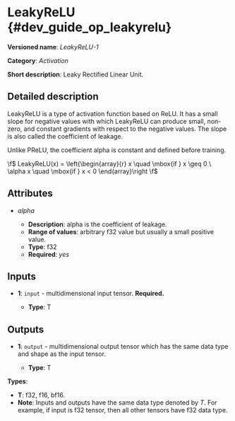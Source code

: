 # LeakyReLU {#dev_guide_op_leakyrelu}

**Versioned name**: *LeakyReLU-1*

**Category**: *Activation*

**Short description**: Leaky Rectified Linear Unit.

## Detailed description

LeakyReLU is a type of activation function based on ReLU. It has a small slope
for negative values with which LeakyReLU can produce small, non-zero, and
constant gradients with respect to the negative values. The slope is also called
the coefficient of leakage.

Unlike PReLU, the coefficient alpha is constant and defined before training.

  \f$  LeakyReLU(x) = \left\{\begin{array}{r}
    x \quad \mbox{if } x \geq  0 \\
    \alpha x \quad \mbox{if } x < 0
    \end{array}\right \f$

## Attributes

* *alpha*

  * **Description**: alpha is the coefficient of leakage.
  * **Range of values**: arbitrary f32 value but usually a small positive value.
  * **Type**: f32
  * **Required**: *yes*

## Inputs

* **1**: ``input`` - multidimensional input tensor. **Required.**

  * **Type**: T

## Outputs

* **1**: ``output`` - multidimensional output tensor which has the same data
  type and shape as the input tensor.

  * **Type**: T

**Types**:

* **T**: f32, f16, bf16.
* **Note**: Inputs and outputs have the same data type denoted by *T*. For
  example, if input is f32 tensor, then all other tensors have f32 data type.
